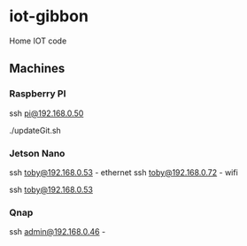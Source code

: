 # iot-gibbon

Home IOT code



## Machines

### Raspberry PI
ssh pi@192.168.0.50

./updateGit.sh 

### Jetson Nano
ssh toby@192.168.0.53 - ethernet
ssh toby@192.168.0.72 - wifi

ssh toby@192.168.0.53

### Qnap

ssh admin@192.168.0.46 -


## 


